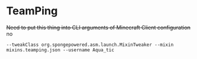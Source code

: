 # TeamPing

~~Need to put this thing into CLI arguments of Minecraft Client configuration~~ no
```
--tweakClass org.spongepowered.asm.launch.MixinTweaker --mixin mixins.teamping.json --username Aqua_tic
```
